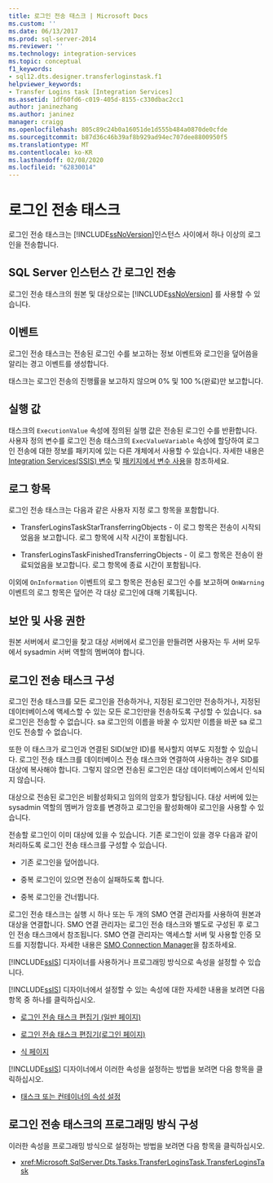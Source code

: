 ```yaml
---
title: 로그인 전송 태스크 | Microsoft Docs
ms.custom: ''
ms.date: 06/13/2017
ms.prod: sql-server-2014
ms.reviewer: ''
ms.technology: integration-services
ms.topic: conceptual
f1_keywords:
- sql12.dts.designer.transferloginstask.f1
helpviewer_keywords:
- Transfer Logins task [Integration Services]
ms.assetid: 1df60fd6-c019-405d-8155-c330dbac2cc1
author: janinezhang
ms.author: janinez
manager: craigg
ms.openlocfilehash: 805c89c24b0a16051de1d555b484a0870de0cfde
ms.sourcegitcommit: b87d36c46b39af8b929ad94ec707dee8800950f5
ms.translationtype: MT
ms.contentlocale: ko-KR
ms.lasthandoff: 02/08/2020
ms.locfileid: "62830014"
---
```

# <a name="transfer-logins-task"></a>로그인 전송 태스크
  로그인 전송 태스크는 [!INCLUDE[ssNoVersion](../../includes/ssnoversion-md.md)]인스턴스 사이에서 하나 이상의 로그인을 전송합니다.  
  
## <a name="transfer-logins-between-instances-of-sql-server"></a>SQL Server 인스턴스 간 로그인 전송  
 로그인 전송 태스크의 원본 및 대상으로는 [!INCLUDE[ssNoVersion](../../includes/ssnoversion-md.md)] 를 사용할 수 있습니다.  
  
## <a name="events"></a>이벤트  
 로그인 전송 태스크는 전송된 로그인 수를 보고하는 정보 이벤트와 로그인을 덮어씀을 알리는 경고 이벤트를 생성합니다.  
  
 태스크는 로그인 전송의 진행률을 보고하지 않으며 0% 및 100 %(완료)만 보고합니다.  
  
## <a name="execution-value"></a>실행 값  
 태스크의 `ExecutionValue` 속성에 정의된 실행 값은 전송된 로그인 수를 반환합니다. 사용자 정의 변수를 로그인 전송 태스크의 `ExecValueVariable` 속성에 할당하여 로그인 전송에 대한 정보를 패키지에 있는 다른 개체에서 사용할 수 있습니다. 자세한 내용은 [Integration Services&#40;SSIS&#41; 변수](../integration-services-ssis-variables.md) 및 [패키지에서 변수 사용](../use-variables-in-packages.md)을 참조하세요.  
  
## <a name="log-entries"></a>로그 항목  
 로그인 전송 태스크는 다음과 같은 사용자 지정 로그 항목을 포함합니다.  
  
-   TransferLoginsTaskStarTransferringObjects - 이 로그 항목은 전송이 시작되었음을 보고합니다. 로그 항목에 시작 시간이 포함됩니다.  
  
-   TransferLoginsTaskFinishedTransferringObjects - 이 로그 항목은 전송이 완료되었음을 보고합니다. 로그 항목에 종료 시간이 포함됩니다.  
  
 이외에 `OnInformation` 이벤트의 로그 항목은 전송된 로그인 수를 보고하며 `OnWarning` 이벤트의 로그 항목은 덮어쓴 각 대상 로그인에 대해 기록됩니다.  
  
## <a name="security-and-permissions"></a>보안 및 사용 권한  
 원본 서버에서 로그인을 찾고 대상 서버에서 로그인을 만들려면 사용자는 두 서버 모두에서 sysadmin 서버 역할의 멤버여야 합니다.  
  
## <a name="configuration-of-the-transfer-logins-task"></a>로그인 전송 태스크 구성  
 로그인 전송 태스크를 모든 로그인을 전송하거나, 지정된 로그인만 전송하거나, 지정된 데이터베이스에 액세스할 수 있는 모든 로그인만을 전송하도록 구성할 수 있습니다. sa 로그인은 전송할 수 없습니다. sa 로그인의 이름을 바꿀 수 있지만 이름을 바꾼 sa 로그인도 전송할 수 없습니다.  
  
 또한 이 태스크가 로그인과 연결된 SID(보안 ID)를 복사할지 여부도 지정할 수 있습니다. 로그인 전송 태스크를 데이터베이스 전송 태스크와 연결하여 사용하는 경우 SID를 대상에 복사해야 합니다. 그렇지 않으면 전송된 로그인은 대상 데이터베이스에서 인식되지 않습니다.  
  
 대상으로 전송된 로그인은 비활성화되고 임의의 암호가 할당됩니다. 대상 서버에 있는 sysadmin 역할의 멤버가 암호를 변경하고 로그인을 활성화해야 로그인을 사용할 수 있습니다.  
  
 전송할 로그인이 이미 대상에 있을 수 있습니다. 기존 로그인이 있을 경우 다음과 같이 처리하도록 로그인 전송 태스크를 구성할 수 있습니다.  
  
-   기존 로그인을 덮어씁니다.  
  
-   중복 로그인이 있으면 전송이 실패하도록 합니다.  
  
-   중복 로그인을 건너뜁니다.  
  
 로그인 전송 태스크는 실행 시 하나 또는 두 개의 SMO 연결 관리자를 사용하여 원본과 대상을 연결합니다. SMO 연결 관리자는 로그인 전송 태스크와 별도로 구성된 후 로그인 전송 태스크에서 참조됩니다. SMO 연결 관리자는 액세스할 서버 및 사용할 인증 모드를 지정합니다. 자세한 내용은 [SMO Connection Manager](../connection-manager/smo-connection-manager.md)을 참조하세요.  
  
 [!INCLUDE[ssIS](../../includes/ssis-md.md)] 디자이너를 사용하거나 프로그래밍 방식으로 속성을 설정할 수 있습니다.  
  
 
  [!INCLUDE[ssIS](../../includes/ssis-md.md)] 디자이너에서 설정할 수 있는 속성에 대한 자세한 내용을 보려면 다음 항목 중 하나를 클릭하십시오.  
  
-   [로그인 전송 태스크 편집기 &#40;일반 페이지&#41;](../general-page-of-integration-services-designers-options.md)  
  
-   [로그인 전송 태스크 편집기&#40;로그인 페이지&#41;](../transfer-logins-task-editor-logins-page.md)  
  
-   [식 페이지](../expressions/expressions-page.md)  
  
 [!INCLUDE[ssIS](../../includes/ssis-md.md)] 디자이너에서 이러한 속성을 설정하는 방법을 보려면 다음 항목을 클릭하십시오.  
  
-   [태스크 또는 컨테이너의 속성 설정](../set-the-properties-of-a-task-or-container.md)  
  
## <a name="programmatic-configuration-of-the-transfer-logins-task"></a>로그인 전송 태스크의 프로그래밍 방식 구성  
 이러한 속성을 프로그래밍 방식으로 설정하는 방법을 보려면 다음 항목을 클릭하십시오.  
  
-   <xref:Microsoft.SqlServer.Dts.Tasks.TransferLoginsTask.TransferLoginsTask>  
  
  
